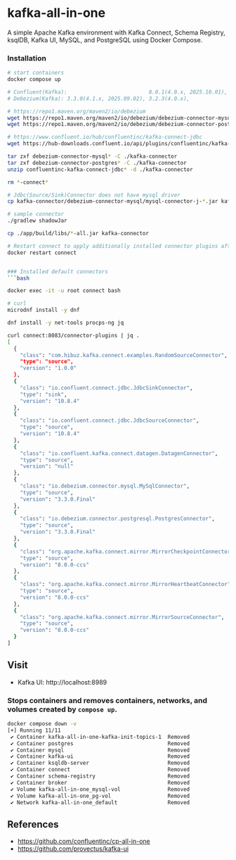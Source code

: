 # kafka-all-in-one
A simple Apache Kafka environment with Kafka Connect, Schema Registry, ksqlDB, Kafka UI, MySQL, and PostgreSQL using Docker Compose.

### Installation
```bash
# start containers
docker compose up

# Confluent(Kafka):                          8.0.1(4.0.x, 2025.10.01), 7.9.3(3.9.x), 7.8.2(3.8.x)
# Debezium(Kafka): 3.3.0(4.1.x, 2025.09.02), 3.2.3(4.0.x),             3.1.3(3.9.x)

# https://repo1.maven.org/maven2/io/debezium
wget https://repo1.maven.org/maven2/io/debezium/debezium-connector-mysql/3.3.0.Final/debezium-connector-mysql-3.3.0.Final-plugin.tar.gz
wget https://repo1.maven.org/maven2/io/debezium/debezium-connector-postgres/3.3.0.Final/debezium-connector-postgres-3.3.0.Final-plugin.tar.gz

# https://www.confluent.io/hub/confluentinc/kafka-connect-jdbc
wget https://hub-downloads.confluent.io/api/plugins/confluentinc/kafka-connect-jdbc/versions/10.8.4/confluentinc-kafka-connect-jdbc-10.8.4.zip

tar zxf debezium-connector-mysql* -C ./kafka-connector
tar zxf debezium-connector-postgres* -C ./kafka-connector
unzip confluentinc-kafka-connect-jdbc* -d ./kafka-connector

rm *-connect*

# Jdbc(Source/Sink)Connector does not have mysql driver
cp kafka-connector/debezium-connector-mysql/mysql-connector-j-*.jar kafka-connector/confluentinc-kafka-connect-jdbc-10.8.4/lib/

# sample connector
./gradlew shadowJar

cp ./app/build/libs/*-all.jar kafka-connector

# Restart connect to apply additionally installed connector plugins after server startup
docker restart connect


### Installed default connectors
```bash

docker exec -it -u root connect bash

# curl
microdnf install -y dnf

dnf install -y net-tools procps-ng jq

curl connect:8083/connector-plugins | jq .
[
  {
    "class": "com.hibuz.kafka.connect.examples.RandomSourceConnector",
    "type": "source",
    "version": "1.0.0"
  },
  {
    "class": "io.confluent.connect.jdbc.JdbcSinkConnector",
    "type": "sink",
    "version": "10.8.4"
  },
  {
    "class": "io.confluent.connect.jdbc.JdbcSourceConnector",
    "type": "source",
    "version": "10.8.4"
  },
  {
    "class": "io.confluent.kafka.connect.datagen.DatagenConnector",
    "type": "source",
    "version": "null"
  },
  {
    "class": "io.debezium.connector.mysql.MySqlConnector",
    "type": "source",
    "version": "3.3.0.Final"
  },
  {
    "class": "io.debezium.connector.postgresql.PostgresConnector",
    "type": "source",
    "version": "3.3.0.Final"
  },
  {
    "class": "org.apache.kafka.connect.mirror.MirrorCheckpointConnector",
    "type": "source",
    "version": "8.0.0-ccs"
  },
  {
    "class": "org.apache.kafka.connect.mirror.MirrorHeartbeatConnector",
    "type": "source",
    "version": "8.0.0-ccs"
  },
  {
    "class": "org.apache.kafka.connect.mirror.MirrorSourceConnector",
    "type": "source",
    "version": "8.0.0-ccs"
  }
]
```

## Visit 
- Kafka UI: http://localhost:8989

### Stops containers and removes containers, networks, and volumes created by `compose up`.
```bash
docker compose down -v
[+] Running 11/11
 ✔ Container kafka-all-in-one-kafka-init-topics-1  Removed
 ✔ Container postgres                              Removed
 ✔ Container mysql                                 Removed
 ✔ Container kafka-ui                              Removed
 ✔ Container ksqldb-server                         Removed
 ✔ Container connect                               Removed
 ✔ Container schema-registry                       Removed
 ✔ Container broker                                Removed
 ✔ Volume kafka-all-in-one_mysql-vol               Removed
 ✔ Volume kafka-all-in-one_pg-vol                  Removed
 ✔ Network kafka-all-in-one_default                Removed
```

## References
* https://github.com/confluentinc/cp-all-in-one
* https://github.com/provectus/kafka-ui